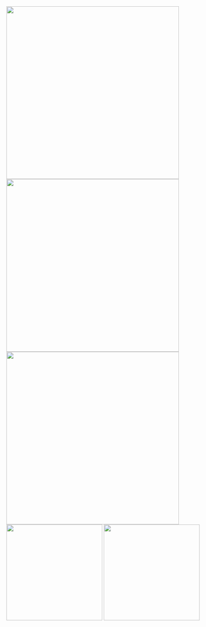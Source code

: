 

<img src="https://user-images.githubusercontent.com/34707669/80925710-b8047000-8d9a-11ea-8eef-266337a571da.jpeg" height="450">
<img src="https://user-images.githubusercontent.com/34707669/80925749-044fb000-8d9b-11ea-9f8c-3c305ebd3c8b.jpeg" height="450">
<img src="https://user-images.githubusercontent.com/34707669/80925709-b5097f80-8d9a-11ea-802e-4359c5b480f9.jpeg" height="450">
<img src="https://user-images.githubusercontent.com/34707669/80925708-b20e8f00-8d9a-11ea-9d5b-db4ee5b7d018.jpeg" height="250">
<img src="https://user-images.githubusercontent.com/34707669/80925711-b89d0680-8d9a-11ea-93a8-0514bf10c593.jpeg" height="250">

